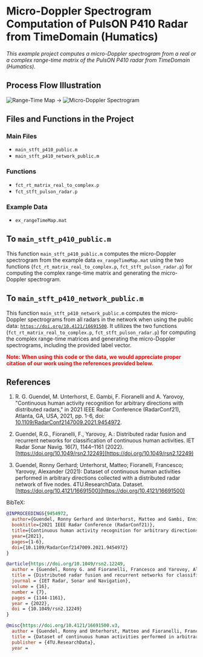 # Micro-Doppler Spectrogram Computation of PulsON P410 Radar from TimeDomain (Humatics)

_This example project computes a micro-Doppler spectrogram from a real or a complex range-time matrix of the PulsON P410 radar from TimeDomain (Humatics)._

## Process Flow Illustration
![Range-Time Map](https://fastly.picsum.photos/id/544/536/354.jpg?hmac=w5hlO2J6AMeb_LBrkxt3mI59Ss5pjTgdJImTKDonzhc) → ![Micro-Doppler Spectrogram](https://github.com/[username]/[reponame]/blob/[branch]/image.jpg)

## Files and Functions in the Project
### Main Files
* `main_stft_p410_public.m`
* `main_stft_p410_network_public.m`

### Functions
* `fct_rt_matrix_real_to_complex.p`
* `fct_stft_pulson_radar.p`

### Example Data
* `ex_rangeTimeMap.mat`

## To `main_stft_p410_public.m`
This function `main_stft_p410_public.m` computes the micro-Doppler spectrogram from the example data `ex_rangeTimeMap.mat` using the two functions (`fct_rt_matrix_real_to_complex.p`, `fct_stft_pulson_radar.p`) for computing the complex range-time matrix and generating the micro-Doppler spectrogram.

## To `main_stft_p410_network_public.m`
This function `main_stft_p410_network_public.m` computes the micro-Doppler spectrograms from all radars in the network when using the public data: [`https://doi.org/10.4121/16691500`](https://doi.org/10.4121/16691500). It utilizes the two functions (`fct_rt_matrix_real_to_complex.p`, `fct_stft_pulson_radar.p`) for computing the complex range-time matrices and generating the micro-Doppler spectrograms, including the provided label vector.

<span style="color:red; font-weight:bold;">
Note: When using this code or the data, we would appreciate proper citation of our work using the references provided below.
</span>


## References
1. R. G. Guendel, M. Unterhorst, E. Gambi, F. Fioranelli and A. Yarovoy, "Continuous human activity recognition for arbitrary directions with distributed radars," in 2021 IEEE Radar Conference (RadarConf21), Atlanta, GA, USA, 2021, pp. 1-6, doi: [10.1109/RadarConf2147009.2021.9454972](https://doi.org/10.1109/RadarConf2147009.2021.9454972).

2. Guendel, R.G., Fioranelli, F., Yarovoy, A.: Distributed radar fusion and recurrent networks for classification of continuous human activities. IET Radar Sonar Navig. 16(7), 1144–1161 (2022). [https://doi.org/10.1049/rsn2.12249](https://doi.org/10.1049/rsn2.12249)

3. Guendel, Ronny Gerhard; Unterhorst, Matteo; Fioranelli, Francesco; Yarovoy, Alexander (2021): Dataset of continuous human activities performed in arbitrary directions collected with a distributed radar network of five nodes. 4TU.ResearchData. Dataset. [https://doi.org/10.4121/16691500](https://doi.org/10.4121/16691500)

BibTeX:
```bib
@INPROCEEDINGS{9454972,
  author={Guendel, Ronny Gerhard and Unterhorst, Matteo and Gambi, Ennio and Fioranelli, Francesco and Yarovoy, Alexander},
  booktitle={2021 IEEE Radar Conference (RadarConf21)}, 
  title={Continuous human activity recognition for arbitrary directions with distributed radars}, 
  year={2021},
  pages={1-6},
  doi={10.1109/RadarConf2147009.2021.9454972}
}

@article{https://doi.org/10.1049/rsn2.12249,
  author = {Guendel, Ronny G. and Fioranelli, Francesco and Yarovoy, Alexander},
  title = {Distributed radar fusion and recurrent networks for classification of continuous human activities},
  journal = {IET Radar, Sonar and Navigation},
  volume = {16},
  number = {7},
  pages = {1144-1161},
  year = {2022},
  doi = {10.1049/rsn2.12249}
}

@misc{https://doi.org/10.4121/16691500.v3,
  author = {Guendel, Ronny and Unterhorst, Matteo and Fioranelli, Francesco and Yarovoy, Alexander},
  title = {Dataset of continuous human activities performed in arbitrary directions collected with a distributed radar network of five nodes},
  publisher = {4TU.ResearchData},
  year =
